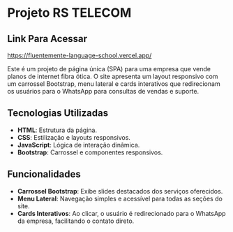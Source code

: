 # Projeto RS TELECOM

## Link Para Acessar

https://fluentemente-language-school.vercel.app/


Este é um projeto de página única (SPA) para uma empresa que vende planos de internet fibra ótica. O site apresenta um layout responsivo com um carrossel Bootstrap, menu lateral e cards interativos que redirecionam os usuários para o WhatsApp para consultas de vendas e suporte.

## Tecnologias Utilizadas

- **HTML**: Estrutura da página.
- **CSS**: Estilização e layouts responsivos.
- **JavaScript**: Lógica de interação dinâmica.
- **Bootstrap**: Carrossel e componentes responsivos.

## Funcionalidades

- **Carrossel Bootstrap**: Exibe slides destacados dos serviços oferecidos.
- **Menu Lateral**: Navegação simples e acessível para todas as seções do site.
- **Cards Interativos**: Ao clicar, o usuário é redirecionado para o WhatsApp da empresa, facilitando o contato direto.

